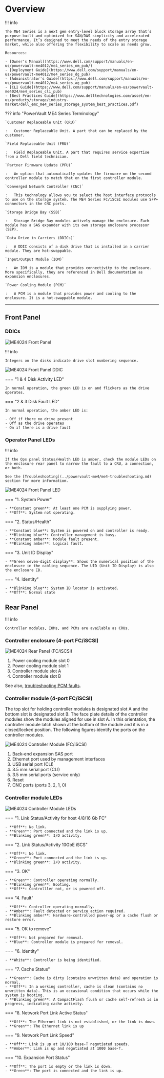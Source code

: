 # Overview

!!! info

    The ME4 Series is a next gen entry-level block storage array that’s purpose-built and optimized for SAN/DAS simplicity and accelerated performance. It’s designed to meet the needs of the entry storage market, while also offering the flexibility to scale as needs grow.

    Resources:

    - [Owner's Manual](https://www.dell.com/support/manuals/en-us/powervault-me4012/me4_series_om_pub/)
    - [Deployment Guide](https://www.dell.com/support/manuals/en-us/powervault-me4012/me4_series_dg_pub)
    - [Administrator's Guide](https://www.dell.com/support/manuals/en-us/powervault-me4012/me4_series_ag_pub)
    - [CLI Guide](https://www.dell.com/support/manuals/en-us/powervault-me4024/me4_series_cli_pub) 
    - [Best Practices Guide](https://www.delltechnologies.com/asset/en-us/products/storage/industry-market/dell_emc_me4_series_storage_system_best_practices.pdf)

??? info "PowerVault ME4 Series Terminology"

    `Customer Replaceable Unit (CRU)`

    :   Customer Replaceable Unit. A part that can be replaced by the customer.

    `Field Replaceable Unit (FRU)`

    :   Field Replaceable Unit. A part that requires service expertise from a Dell field technician.

    `Partner Firmware Update (PFU)`

    :   An option that automatically updates the firmware on the second controller module to match that on the first controller module.

    `Converged Network Controller (CNC)`

    :   This technology allows you to select the host interface protocols to use on the storage system. The ME4 Series FC/iSCSI modules use SFP+ connectors in the CNC ports.

    `Storage Bridge Bay (SSB)`

    :   Storage Bridge Bay modules actively manage the enclosure. Each module has a SAS expander with its own storage enclosure processor (SEP).

    `Data Drive in Carriers (DDICs)`

    :   A DDIC consists of a disk drive that is installed in a carrier module. They are hot-swappable.

    `Input/Output Module (IOM)`

    :   An IOM is a module that provides connectivity to the enclosure. More specifically, they are referenced in Dell documentation as expansion enclosures.

    `Power Cooling Module (PCM)`

    :   A PCM is a module that provides power and cooling to the enclosure. It is a hot-swappable module.

---

## Front Panel

### DDICs

![ME4024 Front Panel](../../../assets/GUID-EB01FA14-AC25-4933-A4C1-82131A9DBC20-low.jpg)

!!! info

    Integers on the disks indicate drive slot numbering sequence.

![ME4024 Front Panel DDIC](../../../assets/GUID-092807F3-75F9-457D-9B4E-009D8517BDB8-low.jpg)

=== "1 & 4 Disk Activity LED"

    In normal operation, the green LED is on and flickers as the drive operates.

=== "2 & 3 Disk Fault LED"

    In normal operation, the amber LED is:

    - Off if there no drive present
    - Off as the drive operates
    - On if there is a drive fault

### Operator Panel LEDs

!!! info

    If the Ops panel Status/Health LED is amber, check the module LEDs on the enclosure rear panel to narrow the fault to a CRU, a connection, or both.

    See the [Troubleshooting](../powervault-me4/me4-troubleshooting.md) section for more information. 

![ME4024 Front Panel LED](../../../assets/GUID-50A3FA88-6C9C-4FD4-837D-819D6D69CB28-low.jpg)

=== "1. System Power"

    - **Constant green**: At least one PCM is supplying power.
    - **Off**: System not operating.

=== "2. Status/Health"

    - **Constant blue**: System is powered on and controller is ready.
    - **Blinking blue**: Controller management is busy.
    - **Constant amber**: Module fault present.
    - **Blinking amber**: Logical fault.

=== "3. Unit ID Display"

    - **Green seven-digit display**: Shows the numerical position of the enclosure in the cabling sequence. The UID (Unit ID Display) is also the enclosure ID.

=== "4. Identity"

    - **Blinking blue**: System ID locator is activated.
    - **Off**: Normal state

## Rear Panel

!!! info

    Controller modules, IOMs, and PCMs are available as CRUs.

### Controller enclosure (4-port FC/iSCSI)

![ME4024 Rear Panel (FC/iSCSI)](../../../assets/GUID-E0F56738-3FAD-4315-83AB-C3E277AF070C-low.jpg)

1. Power cooling module slot 0
2. Power cooling module slot 1
3. Controller module slot A
4. Controller module slot B

See also, [troubleshooting PCM faults](me4-troubleshooting.md#pcm-faults).

### Controller module (4-port FC/iSCSI)

The top slot for holding controller modules is designated slot A and the bottom slot is designated slot B. The face plate details of the controller modules show the modules aligned for use in slot A. In this orientation, the controller module latch shown at the bottom of the module and it is in a closed/locked position. The following figures identify the ports on the controller modules.

![ME4024 Controller Module (FC/iSCSI)](../../../assets/GUID-99E108C1-9D48-48C0-AA43-D67965E47F54-low.jpg)

1. Back-end expansion SAS port
2. Ethernet port used by management interfaces
3. USB serial port (CLI)
4. 3.5 mm serial port (CLI)
5. 3.5 mm serial ports (service only)
6. Reset
7. CNC ports (ports 3, 2, 1, 0)

### Controller module LEDs

![ME4024 Controller Module LEDs](../../../assets/GUID-2CCEAE51-984C-460B-8F44-A0BF1DA1E99D-low.jpg)

=== "1. Link Status/Activity for host 4/8/16 Gb FC"

    - **Off**: No link.
    - **Green**: Port connected and the link is up.
    - **Blinking green**: I/O activity.

=== "2. Link Status/Activity 10GbE iSCS"

    - **Off**: No link.
    - **Green**: Port connected and the link is up.
    - **Blinking green**: I/O activity.

=== "3. OK"

    - **Green**: Controller operating normally.
    - **Blinking green**: Booting.
    - **Off**: Controlller not, or is powered off.

=== "4. Fault"

    - **Off**: Controller operating normally.
    - **Amber**: Fault detected or service action required.
    - **Blinking amber**: Hardware-controlled power-up or a cache flush or restore error.

=== "5. OK to remove"

    - **Off**: Not prepared for removal.
    - **Blue**: Controller module is prepared for removal.

=== "6. Identity"

    - **White**: Controller is being identified.

=== "7. Cache Status"

    - **Green**: Cache is dirty (contains unwritten data) and operation is normal.
    - **Off**: In a working controller, cache is clean (contains no unwritten data). This is an occasional condition that occurs while the system is booting.
    - **Blinking green**: A CompactFlash flush or cache self-refresh is in progress, indicating cache activity.

=== "8. Network Port Link Active Status"

    - **Off**: The Ethernet link is not established, or the link is down.
    - **Green**: The Ethernet link is up

=== "9. Network Port Link Speed"

    - **Off**: Link is up at 10/100 base-T negotiated speeds.
    - **Amber**: Link is up and negotiated at 1000 base-T.

=== "10. Expansion Port Status"

    - **Off**: The port is empty or the link is down.
    - **Green**: The port is connected and the link is up. 
